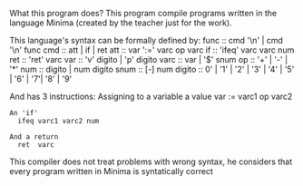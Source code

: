 What this program does?
  This program compile programs written in the language Minima (created by the teacher just for the work). 
  
  This language's syntax can be formally defined by:
    func	::	cmd '\n' | cmd '\n' func
    cmd	::	att | if | ret
    att	::	var ':=' varc op varc
    if	::	'ifeq' varc varc num
    ret	::	'ret' varc
    var	::	'v' digito | 'p' digito
    varc	::	var | '$' snum
    op	::	'+' | '-' | '*'
    num	::	digito | num digito
    snum	::	[-] num
    digito	::	0' | '1' | '2' | '3' | '4' | '5' | '6' | '7'| '8' | '9'
  
  And has 3 instructions:
    Assigning to a variable a value
      var := varc1 op varc2
      
    An 'if'
      ifeq varc1 varc2 num
    
    And a return
      ret  varc
      
  This compiler does not treat problems with wrong syntax, he considers that every program written in Minima is syntatically correct
